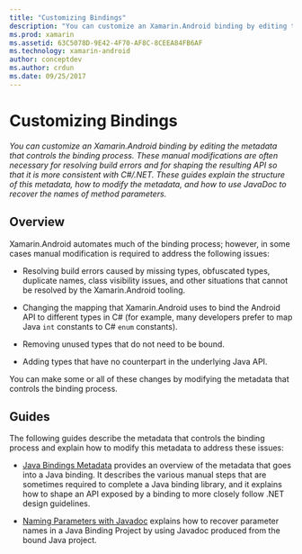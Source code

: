 ```yaml
---
title: "Customizing Bindings"
description: "You can customize an Xamarin.Android binding by editing the metadata that controls the binding process. These manual modifications are often necessary for resolving build errors and for shaping the resulting API so that it is more consistent with C#/.NET. These guides explain the structure of this metadata, how to modify the metadata, and how to use JavaDoc to recover the names of method parameters."
ms.prod: xamarin
ms.assetid: 63C5078D-9E42-4F70-AF8C-8CEEA84FB6AF
ms.technology: xamarin-android
author: conceptdev
ms.author: crdun
ms.date: 09/25/2017
---
```


# Customizing Bindings

_You can customize an Xamarin.Android binding by editing the metadata that controls the binding process. These manual modifications are often necessary for resolving build errors and for shaping the resulting API so that it is more consistent with C#/.NET. These guides explain the structure of this metadata, how to modify the metadata, and how to use JavaDoc to recover the names of method parameters._

## Overview

Xamarin.Android automates much of the binding process; however, in some
cases manual modification is required to address the following issues:

- Resolving build errors caused by missing types, obfuscated types, 
    duplicate names, class visibility issues, and other situations that 
    cannot be resolved by the Xamarin.Android tooling. 

- Changing the mapping that Xamarin.Android uses to bind the Android 
    API to different types in C# (for example, many developers prefer to map
    Java `int` constants to C# `enum` constants).

- Removing unused types that do not need to be bound. 

- Adding types that have no counterpart in the underlying Java API. 

You can make some or all of these changes by modifying the metadata
that controls the binding process.

## Guides

The following guides describe the metadata that controls the binding process and 
explain how to modify this metadata to address these issues:

- [Java Bindings Metadata](~/android/platform/binding-java-library/customizing-bindings/java-bindings-metadata.md)
    provides an overview of the metadata that goes into a Java binding.
    It describes the various manual steps that are sometimes required to
    complete a Java binding library, and it explains how to shape an API
    exposed by a binding to more closely follow .NET design guidelines.

- [Naming Parameters with Javadoc](~/android/platform/binding-java-library/customizing-bindings/naming-parameters-with-javadoc.md)
    explains how to recover parameter names in a Java Binding Project by using Javadoc produced from the bound Java project.
